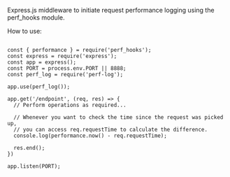 Express.js middleware to initiate request performance logging using the perf_hooks module.

How to use:

```

const { performance } = require('perf_hooks');
const express = require('express');
const app = express();
const PORT = process.env.PORT || 8888;
const perf_log = require('perf-log');

app.use(perf_log());

app.get('/endpoint', (req, res) => {
  // Perform operations as required...

  // Whenever you want to check the time since the request was picked up,
  // you can access req.requestTime to calculate the difference.
  console.log(performance.now() - req.requestTime);

  res.end();
})

app.listen(PORT);

```